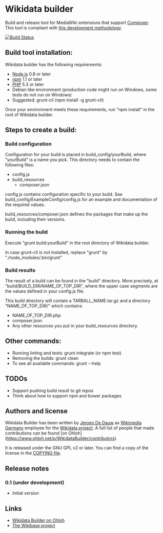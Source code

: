 # Wikidata builder

Build and release tool for MediaWiki extensions that support [Composer](https://getcomposer.org/). This tool is compliant with [this development methodology](https://xkcd.com/1319/).

[![Build Status](https://travis-ci.org/wmde/WikidataBuilder.png?branch=master)](https://travis-ci.org/wmde/WikidataBuilder)

## Build tool installation:

Wikidata builder has the following requirements:

* [Node.js](http://nodejs.org/) 0.8 or later
* [npm](https://npmjs.org/) 1.1 or later
* [PHP](http://php.net/) 5.3 or later
* Debian like environment (production code might run on Windows, some tests do not run on Windows)
* Suggested: grunt-cli (npm install -g grunt-cli)

Once your environment meets these requirements, run "npm install" in the root of Wikidata builder.

## Steps to create a build:

### Build configuration

Configuration for your build is placed in build_config/yourBuild, where "yourBuild" is a name
you pick. This directory needs to contain the following files:

* config.js
* build_resources
    * composer.json

config.js contains configuration specific to your build. See build_config/ExampleConfig/config.js
for an example and documentation of the required values.

build_resources/composer.json defines the packages that make up the build, including their versions.

### Running the build

Execute "grunt build:yourBuild" in the root directory of Wikidata builder.

In case grunt-cli is not installed, replace "grunt" by "./node_modules/.bin/grunt"

### Build results

The result of a build can be found in the "build" directory. More precisely,
at "build/BUILD_DIR/NAME_OF_TOP_DIR", where the upper case segments are the
values defined in your config.js file.

This build directory will contain a TARBALL_NAME.tar.gz and a directory "NAME_OF_TOP_DIR/" which contains:

* NAME_OF_TOP_DIR.php
* composer.json
* Any other resources you put in your build_resources directory.

## Other commands:

* Running linting and tests: grunt integrate (or npm test)
* Removing the builds: grunt clean
* To see all available commands: grunt --help

## TODOs

* Support pushing build result to git repos
* Think about how to support npm and bower packages

## Authors and license

Wikidata Builder has been written by [Jeroen De Dauw](https://www.mediawiki.org/wiki/User:Jeroen_De_Dauw)
as [Wikimedia Germany](https://wikimedia.de) employee for the [Wikidata project](https://wikidata.org/).
A full list of people that made contributions can be found [on Ohloh]
(https://www.ohloh.net/p/WikidataBuilder/contributors).

It is released under the GNU GPL v2 or later. You can find a copy of the license in
the [COPYING file](COPYING).

## Release notes

### 0.1 (under development)

* Initial version

## Links

* [Wikidata Builder on Ohloh](https://www.ohloh.net/p/WikidataBuilder)
* [The Wikibase project](https://www.mediawiki.org/wiki/Wikibase)
